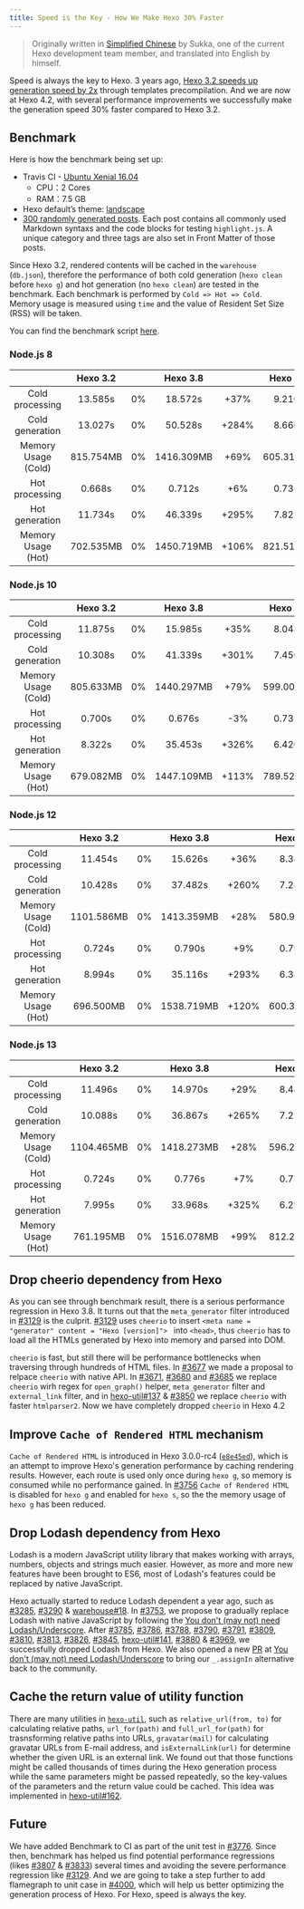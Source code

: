 ```yaml
---
title: Speed is the Key - How We Make Hexo 30% Faster
---
```


> Originally written in [Simplified Chinese](https://blog.skk.moe/post/how-we-make-hexo-4-2-faster/) by Sukka, one of the current Hexo development team member, and translated into English by himself.

Speed is always the key to Hexo. 3 years ago, [Hexo 3.2 speeds up generation speed by 2x](https://hexo.io/news/2016/02/28/hexo-3-2-released/) through templates precompilation. And we are now at Hexo 4.2, with several performance improvements we successfully make the generation speed 30% faster compared to Hexo 3.2.

## Benchmark

Here is how the benchmark being set up:

- Travis CI - [Ubuntu Xenial 16.04](https://docs.travis-ci.com/user/reference/overview/#virtualisation-environment-vs-operating-system)
  - CPU：2 Cores
  - RAM：7.5 GB
- Hexo default’s theme: [landscape](https://github.com/hexojs/hexo-theme-landscape)
- [300 randomly generated posts](https://github.com/SukkaLab/hexo-many-posts/). Each post contains all commonly used Markdown syntaxs and the code blocks for testing `highlight.js`. A unique category and three tags are also set in Front Matter of those posts.

Since Hexo 3.2, rendered contents will be cached in the `warehouse` (`db.json`), therefore the performance of both cold generation (`hexo clean` before `hexo g`) and hot generation (no `hexo clean`) are tested in the benchmark. Each benchmark is performed by `Cold => Hot => Cold`. Memory usage is measured using `time` and the value of Resident Set Size (RSS) will be taken.

You can find the benchmark script [here](https://github.com/theme-suka/performance-test/blob/3.2-vs-3.8-vs-4.2/perf-test.sh).

### Node.js 8

| | Hexo 3.2 | | Hexo 3.8 | | Hexo 4.2 | |
|:---:|:---:|:---:|:---:|:---:|:---:|:---:|
| Cold processing | 13.585s | 0% | 18.572s | +37% | 9.210s | -32% |
| Cold generation | 13.027s | 0% | 50.528s | +284% | 8.666s | -33% |
| Memory Usage (Cold) | 815.754MB | 0% | 1416.309MB | +69% | 605.312MB | -26% |
| Hot processing | 0.668s | 0% | 0.712s | +6% | 0.732s | +7% |
| Hot generation | 11.734s | 0% | 46.339s | +295% | 7.821s | -33% |
| Memory Usage (Hot) | 702.535MB | 0% | 1450.719MB | +106% | 821.512MB | +17% |

### Node.js 10

| | Hexo 3.2 | | Hexo 3.8 | | Hexo 4.2 | |
|:---:|:---:|:---:|:---:|:---:|:---:|:---:|
| Cold processing | 11.875s | 0% | 15.985s | +35% | 8.043s | -29% |
| Cold generation | 10.308s | 0% | 41.339s | +301% | 7.450s | -28% |
| Memory Usage (Cold) | 805.633MB | 0% | 1440.297MB | +79% | 599.008MB | -26% |
| Hot processing | 0.700s | 0% | 0.676s | -3% | 0.731s | +4% |
| Hot generation | 8.322s | 0% | 35.453s | +326% | 6.420s | -23% |
| Memory Usage (Hot) | 679.082MB | 0% | 1447.109MB | +113% | 789.527MB | +16% |

### Node.js 12


| | Hexo 3.2 | | Hexo 3.8 | | Hexo 4.2 | |
|:---:|:---:|:---:|:---:|:---:|:---:|:---:|
| Cold processing | 11.454s | 0% | 15.626s | +36% | 8.381s | -27% |
| Cold generation | 10.428s | 0% | 37.482s | +260% | 7.283s | -30% |
| Memory Usage (Cold) | 1101.586MB | 0% | 1413.359MB | +28% | 580.953MB | -47% |
| Hot processing | 0.724s | 0% | 0.790s | +9% | 0.790s | +9% |
| Hot generation | 8.994s | 0% | 35.116s | +293% | 6.385s | -29% |
| Memory Usage (Hot) | 696.500MB | 0% | 1538.719MB | +120% | 600.398MB | -14% |

### Node.js 13

| | Hexo 3.2 | | Hexo 3.8 | | Hexo 4.2 | |
|:---:|:---:|:---:|:---:|:---:|:---:|:---:|
| Cold processing | 11.496s | 0% | 14.970s | +29% | 8.489s | -26% |
| Cold generation | 10.088s | 0% | 36.867s | +265% | 7.212s | -28% |
| Memory Usage (Cold) | 1104.465MB | 0% | 1418.273MB | +28% | 596.233MB | -46% |
| Hot processing | 0.724s | 0% | 0.776s | +7% | 0.756s | +4% |
| Hot generation | 7.995s | 0% | 33.968s | +325% | 6.294s | -21% |
| Memory Usage (Hot) | 761.195MB | 0% | 1516.078MB | +99% | 812.234MB | +7% |

## Drop cheerio dependency from Hexo

As you can see through benchmark result, there is a serious performance regression in Hexo 3.8. It turns out that the `meta_generator` filter introduced in [#3129] is the culprit. [#3129] uses `cheerio` to insert `<meta name = "generator" content = "Hexo [version]"> ` into `<head>`, thus `cheerio` has to load all the HTMLs generated by Hexo into memory and parsed into DOM.

`cheerio` is fast, but still there will be performance bottlenecks when traversing through hundreds of HTML files. In [#3677] we made a proposal to relpace `cheerio` with native API. In [#3671], [#3680] and [#3685] we replace `cheerio` wirh regex for `open_graph()` helper, `meta_generator` filter and `external_link` filter, and in [hexo-util#137] & [#3850] we replace `cheerio` with faster `htmlparser2`. Now we have completely dropped `cheerio` in Hexo 4.2

[#3129]: https://github.com/hexojs/hexo/issues/3129
[#3677]: https://github.com/hexojs/hexo/issues/3677
[#3671]: https://github.com/hexojs/hexo/issues/3671
[#3680]: https://github.com/hexojs/hexo/issues/3680
[#3685]: https://github.com/hexojs/hexo/pull/3685
[hexo-util#137]: https://github.com/hexojs/hexo-util/pull/137
[#3850]: https://github.com/hexojs/hexo/pull/3850

## Improve `Cache of Rendered HTML` mechanism

`Cache of Rendered HTML` is introduced in Hexo 3.0.0-rc4 ([`e8e45ed`]), which is an attempt to improve Hexo's generation performance by caching rendering results. However, each route is used only once during `hexo g`, so memory is consumed while no performance gained. In [#3756]  `Cache of Rendered HTML`  is disabled for `hexo g` and enabled for `hexo s`, so the the memory usage of `hexo g` has been reduced.

[`e8e45ed`]: https://github.com/hexojs/hexo/commit/e8e45ed0f379f975147a214fbf52b2c28a6c806a#diff-b9bb6fa7bb069bab9948daba90c6c3b2

[#3756]: https://github.com/hexojs/hexo/pull/3756

## Drop Lodash dependency from Hexo

Lodash is a modern JavaScript utility library that makes working with arrays, numbers, objects and strings much easier. However, as more and more new features have been brought to ES6, most of Lodash's features could be replaced by native JavaScript.

Hexo actually started to reduce Lodash dependent a year ago, such as [#3285], [#3290] & [warehouse#18]. In [#3753], we propose to gradually replace Lodash with native JavaScript by following the [You don't (may not) need Lodash/Underscore](https://github.com/you-dont-need/You-Dont-Need-Lodash-Underscore). After [#3785], [#3786], [#3788], [#3790], [#3791], [#3809], [#3810], [#3813], [#3826], [#3845], [hexo-util#141], [#3880] & [#3969], we successfully dropped Lodash from Hexo. We also opened a new [PR](https://github.com/you-dont-need/You-Dont-Need-Lodash-Underscore/pull/244) at [You don't (may not) need Lodash/Underscore](https://github.com/you-dont-need/You-Dont-Need-Lodash-Underscore) to bring our `_.assignIn` alternative back to the community.

[#3285]: https://github.com/hexojs/hexo/pull/3285
[#3290]: https://github.com/hexojs/hexo/pull/3290
[warehouse#18]: https://github.com/hexojs/warehouse/pull/18
[#3753]: https://github.com/hexojs/hexo/issues/3753
[#3785]: https://github.com/hexojs/hexo/pull/3785
[#3786]: https://github.com/hexojs/hexo/pull/3786
[#3788]: https://github.com/hexojs/hexo/pull/3788
[#3790]: https://github.com/hexojs/hexo/pull/3790
[#3791]: https://github.com/hexojs/hexo/pull/3791
[#3809]: https://github.com/hexojs/hexo/pull/3809
[#3810]: https://github.com/hexojs/hexo/pull/3810
[#3813]: https://github.com/hexojs/hexo/pull/3813
[#3826]: https://github.com/hexojs/hexo/pull/3826
[#3845]: https://github.com/hexojs/hexo/pull/3845
[hexo-util#141]: https://github.com/hexojs/hexo-util/pull/141
[#3880]: https://github.com/hexojs/hexo/pull/3880
[#3969]: https://github.com/hexojs/hexo/pull/3969

## Cache the return value of utility function

There are many utilities in [`hexo-util`](https://github.com/hexojs/hexo-util), such as `relative_url(from, to)` for calculating relative paths, `url_for(path)` and `full_url_for(path)` for trasnsforming relative paths into URLs, `gravatar(mail)` for calculating gravatar URLs from E-mail address, and `isExternalLink(url)` for determine whether the given URL is an external link. We found out that those functions might be called thousands of times during the Hexo generation process while the same parameters might be passed repeatedly, so the key-values of the parameters and the return value could be cached. This idea was implemented in [hexo-util#162].

[hexo-util#162]: https://github.com/hexojs/hexo-util/pull/162

## Future

We have added Benchmark to CI as part of the unit test in [#3776]. Since then, benchmark has helped us find potential performance regressions (likes [#3807] & [#3833]) several times and avoiding the severe performance regression like [#3129]. And we are going to take a step further to add flamegraph to unit case in [#4000], which will help us better optimizing the generation process of Hexo. For Hexo, speed is always the key.

[#3776]: https://github.com/hexojs/hexo/pull/3776
[#3129]: https://github.com/hexojs/hexo/issues/3129
[#3807]: https://github.com/hexojs/hexo/pull/3807
[#3833]: https://github.com/hexojs/hexo/issues/3833
[#4000]: https://github.com/hexojs/hexo/pull/4000
